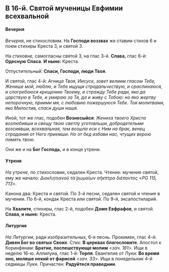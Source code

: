 
## В 16-й. Святой мученицы Евфимии всехвальной

#### Вечерня

*Вечерня*, не стихословим. На **Господи воззвах** же ставим стихов 6 и поем стихиры Креста 3, 
и святой 3. 

На *стиховне*, самогласны святой 3, на глас 3-й. **Слава,** глас 6-й: **Одесную Спаса**. 
**И ныне:** Креста.  

Отпустительный: **Спаси, Господи, люди Твоя**. 

И святой, глас 4-й: *Агница Твоя, Иисусе, зовет велиим гласом Тебе, Женише мой, люблю, 
и Тебе ищущи страдальчествую, и сраспинаюся, и спогребаюся крещению Твоему, и стражду 
Тебе ради, яко да царствую в Тебе, и умираю за Тя, да и живу с Тобою: но яко жертву 
непорочную, приими мя, с любовию пожершуюся Тебе. Тоя молитвами, яко Милостив, спаси 
души нашя.*

Иной, тот же глас, подобен **Вознесыйся**: *Жениха твоего Христа возлюбивши и свещу 
твою светлу уготовльши, добродетельми возсиявши, всехвальная, тем возшла еси 
с Ним на брак, венец страдания от Него приемши. Но от бед избави нас, чтущих верою 
память твою.*

Они же и на **Бог Господь**, и в конце утрени.

#### Утреня

*На утрене*, по стихословии, седален Креста. Чтение: мучение святой, ему же начало: 
*Διοκλητιανοῦ τὰ ̔ρωμαίων σῆκπτρα διέποντος* <*PG 115, 713*>. 

Канона два: Креста и святой. По 3-й песни, седален святой и чтение в мучении. 
По 6-й, кондак Креста или святой. По 9-й, эксапостиларий. 

На **Хвалите**, стихиры, глас 2-й, подобен **Доме Евфрафов**, и святой. 
**Слава, и ныне:** Креста.   

#### Литургия

*На Литургии*, ради изобразительных, 6-я песнь.
Прокимен, глас 4-й: **Дивен Бог во святых Своих**. Стих: **В церквах благословите**.
Апостол к Коринфянам: **Братие, поспешствующе молим** <*зач. 181*>. Ищи в неделю 16-ю.
Аллилуиа, глас 1-й: **Терпя**.
Евангелие от Луки: **Во время оно, моляше некий от фарисей** <*зач. 33*>. Ищи в понедельник 
4-й седмицы Луки. 
Причастен: **Радуйтеся праведнии**.
